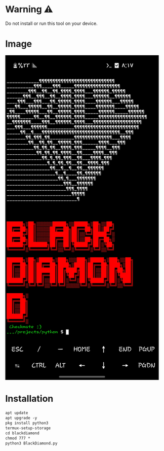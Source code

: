 # Warning ⚠️ 
<p>Do not install or run this tool on your device.</p>

# Image 
<img src="https://raw.githubusercontent.com/dark-levi/balckdiamond/main/Screenshot_%D9%A2%D9%A0%D9%A2%D9%A3%D9%A1%D9%A1%D9%A0%D9%A2-%D9%A2%D9%A0%D9%A1%D9%A7%D9%A5%D9%A3_Termux.jpg">

# Installation 

```
apt update
apt upgrade -y
pkg install python3
termux-setup-storage
cd blackdiamond
chmod 777 *
python3 BlackDiamond.py
